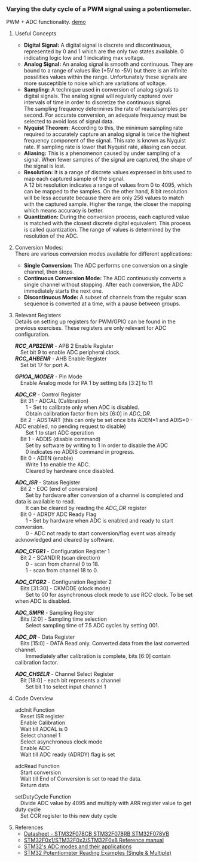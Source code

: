 ### Varying the duty cycle of a PWM signal using a potentiometer.

PWM + ADC functionality. [demo](https://youtu.be/LosYJq7Qyh0)

1) Useful Concepts    
   - **Digital Signal:** A digital signal is discrete and discontinuous, represented by 0 and 1 which are the only two states available. 0 indicating logic low and 1 indicating max voltage.     
   - **Analog Signal:** An analog signal is smooth and continuous. They are bound to a range of values like (+5V to -5V) but there is an infinite possilities values within the range.  Unfortunately these signals are more susceptible to noise which are variations of voltage.     
   - **Sampling:** A technique used in conversion of analog signals to digital signals.  The analog signal will regularly captured over intervals of time in order to discretize the continuous signal.                                 
   The sampling frequency determines the rate of reads/samples per second. For accurate conversion, an adequate frequency must be selected to avoid loss of signal data.       
   - **Nyquist Theorem:** According to this, the minimum sampling rate required to accurately capture an analog signal is twice the highest frequency component of the signal. This rate is known as Nyquist rate. If sampling rate is lower that Nyquist rate, aliasing can occur.   
   - **Aliasing:** This is a phenomenon caused by under sampling of a signal. When fewer samples of the signal are captured, the shape of the signal is lost.                    
   - **Resolution:** It is a range of discrete values expressed in bits used to map each captured sample of the signal.                     
   A 12 bit resolution indicates a range of values from 0 to 4095, which can be mapped to the samples. 
   On the other hand, 8 bit resolution will be less accurate because there are only 256 values to match with the captured sample. Higher the range, the closer the mapping which means accuracy is better.                 
   - **Quantization:** During the conversion process, each captured value is matched with the closest discrete digital equivalent. This process is called quantization. The range of values is determined by the resolution of the ADC.                

2) Conversion Modes:                                                            
   There are various conversion modes available for different applications:                              
   - **Single Conversion:** The ADC performs one conversion on a single channel, then stops.                                                                           
   - **Continuous Conversion Mode:** The ADC continuously converts a single channel without stopping. After each conversion, the ADC immediately starts the next one.                
   - **Discontinuous Mode:** A subset of channels from the regular scan sequence is converted at a time, with a pause between groups.                 

3) Relevant Registers                     
Details on setting up registers for PWM/GPIO can be found in the previous exercises. These registers are only relevant for ADC configuration.     

   **_RCC_APB2ENR_** - APB 2 Enable Register                          
	   &emsp;Set bit 9 to enable ADC peripheral clock.                  
   **_RCC_AHBENR_** - AHB Enable Register                   
	   &emsp;Set bit 17 for port A.           
   
   **_GPIOA_MODER_** - Pin Mode                                              
	   &emsp;Enable Analog mode for PA 1 by setting bits \[3:2] to 11                
 
   **_ADC_CR_** - Control Register      
	   &emsp;Bit 31 - ADCAL (Calibration)         
		   &emsp;&emsp;1 - Set to calibrate only when ADC is disabled.              
		   &emsp;&emsp;Obtain calibration factor from bits \[6:0] in _ADC_DR_.                                                      
	   &emsp;Bit 2 - ADSTART (this can only be set once bits ADEN=1 and ADIS=0 -  ADC enabled, no pending request to disable)                                         
		   &emsp;&emsp;Set 1 to start ADC operation                                 
	   &emsp;Bit 1 -  ADDIS (disable command)                                                 
		   &emsp;&emsp;Set by software by writing to 1 in order to disable the ADC                                      
		   &emsp;&emsp;0 indicates no ADDIS command in progress.    
	   &emsp;Bit 0 - ADEN (enable)        
		   &emsp;&emsp;Write 1 to enable the ADC.       
		   &emsp;&emsp;Cleared by hardware once disabled.           

   **_ADC_ISR_** - Status Register                                              
	   &emsp;Bit 2 - EOC (end of conversion)                                                                              
		   &emsp;&emsp;Set by hardware after conversion of a channel is completed and data is available to read.                            
		   &emsp;&emsp;It can be cleared by reading the _ADC_DR_ register                               
	   &emsp;Bit 0 - ADRDY ADC Ready Flag                                                                 
		   &emsp;&emsp;1 - Set by hardware when ADC is enabled and ready to start conversion.                                           
		   &emsp;&emsp;0 - ADC not ready to start conversion/flag event was already acknowledged and cleared by software.                               

   **_ADC_CFGR1_** - Configuration Register 1                               
	   &emsp;Bit 2 - SCANDIR (scan direction)                         
		   &emsp;&emsp;0 - scan from channel 0 to 18.                               
		   &emsp;&emsp;1 - scan from channel 18 to 0.                                                   

   **_ADC_CFGR2_** - Configuration Register 2                                                                   
	   &emsp;Bits \[31:30] - CKMODE (clock mode)                                                                  
		   &emsp;&emsp;Set to 00 for asynchronous clock mode to use RCC clock. To be set when ADC is disabled.                                      

   **_ADC_SMPR_** - Sampling Register                                                       
	   &emsp;Bits \[2:0] - Sampling time selection                                                        
		   &emsp;&emsp;Select sampling time of 7.5 ADC cycles by setting 001.                                           

   **_ADC_DR_** - Data Register                                                                                     
	   &emsp;Bits \[15:0] - DATA Read only. Converted data from the last converted channel.                                                   
	   &emsp;&emsp;Immediately after calibration is complete, bits \[6:0] contain calibration factor.                                                   

   **_ADC_CHSELR_** - Channel Select Register                                                   
	   &emsp;Bit \[18:0] - each bit represents a channel                                          
		   &emsp;&emsp;Set bit 1 to select input channel 1                                          

4) Code Overview                                                

	adcInit Function                                                    
	&emsp;Reset ISR register                                              
	&emsp;Enable Calibration                              
	&emsp;Wait till ADCAL is 0                        
	&emsp;Select channel 1                        
	&emsp;Select asynchronous clock mode              
	&emsp;Enable ADC                                              
	&emsp;Wait till ADC ready (ADRDY) flag is set                                             

	adcRead Function                                                                                            
	&emsp;Start conversion                    
	&emsp;Wait till End of Conversion is set to read the data.                    
	&emsp;Return data                 

	setDutyCycle Function                   
	&emsp;Divide ADC value by 4095 and multiply with ARR register value to get duty cycle                 
	&emsp;Set CCR register to this new duty cycle                 

5. References
   - [Datasheet - STM32F078CB STM32F078RB STM32F078VB](https://www.st.com/resource/en/datasheet/stm32f072c8.pdf)                                                                                                                                                        
   - [STM32F0x1/STM32F0x2/STM32F0x8  Reference manual](https://www.st.com/resource/en/reference_manual/rm0091-stm32f0x1stm32f0x2stm32f0x8-advanced-armbased-32bit-mcus-stmicroelectronics.pdf)          
   - [STM32's ADC modes and their applications](https://www.st.com/resource/en/application_note/an3116-stm32s-adc-modes-and-their-applications-stmicroelectronics.pdf)          
   - [STM32 Potentiometer Reading Examples (Single & Multiple)](https://deepbluembedded.com/stm32-potentiometer-read-examples-single-multiple-potentiometers/)            

